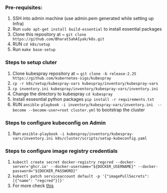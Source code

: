 ### Pre-requisites:

1. SSH into admin machine (use admin.pem generated while setting up Infra)
2. Run `sudo apt-get install build-essential` to install essential packages
3. Clone this repository at ~ `git clone https://github.com/BharatSahAIyak/k8s.git`
4. RUN `cd k8s/setup`
5. Run `make base-setup`        

### Steps to setup cluter

1. Clone kubespray repository at ~ `git clone -b release-2.25 https://github.com/kubernetes-sigs/kubespray`
3. `cp -r k8s/setup/kubespray-vars kubespray/inventory/kubespray-vars`
4. `cp inventory.ini kubespray/inventory/kubespray-vars/inventory.ini` 
5. Change the directory to kubespray `cd kubespray`
6. Install essesntial python packages `pip install -r requirements.txt`
7. RUN `ansible-playbook -i inventory/kubespray-vars/inventory.ini  --become --become-user=root cluster.yml` to bootstrap the cluster

### Steps to configure kubeconfig on Admin

1. Run `ansible-playbook -i kubespray/inventory/kubespray-vars/inventory.ini k8s/cluster/scripts/setup-kubeconfig.yaml`


### Steps to configure image registry credentials

1. `kubectl create secret docker-registry regcred --docker-server='ghcr.io' --docker-username="${DOCKER_USERNAME}" --docker-password="${DOCKER_PASSWORD}"`
2. `kubectl patch serviceaccount default -p '{"imagePullSecrets": [{"name": "regcred"}]}'`
3. For more check [this](https://kubernetes.io/docs/tasks/configure-pod-container/configure-service-account/#add-imagepullsecrets-to-a-service-account)
